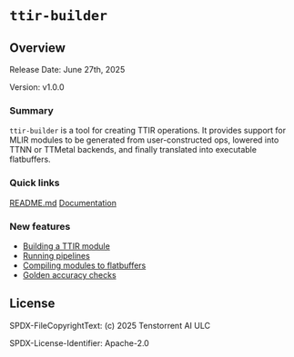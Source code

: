 # `ttir-builder`

## Overview
Release Date: June 27th, 2025

Version: v1.0.0

### Summary
`ttir-builder` is a tool for creating TTIR operations. It provides support for MLIR modules to be generated from user-constructed ops, lowered into TTNN or TTMetal backends, and finally translated into executable flatbuffers.

### Quick links
[README.md](./README.md)
[Documentation](../../docs/src/ttir-builder.md)

### New features
 - [Building a TTIR module](../../docs/src/ttir-builder.md#creating-a-ttir-module)
 - [Running pipelines](../../docs/src/ttir-builder.md#running-a-pipeline)
 - [Compiling modules to flatbuffers](../../docs/src/ttir-builder.md#compiling-into-flatbuffer)
 - [Golden accuracy checks](../../docs/src/ttir-builder.md#golden-mode)

## License
SPDX-FileCopyrightText: (c) 2025 Tenstorrent AI ULC

SPDX-License-Identifier: Apache-2.0
